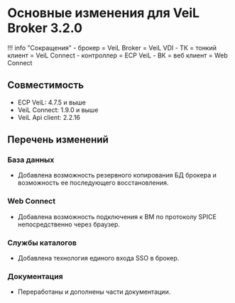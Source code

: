 # Основные изменения для VeiL Broker 3.2.0

!!! info "Сокращения"
    - брокер = VeiL Broker = VeiL VDI
    - ТК = тонкий клиент = VeiL Connect
    - контроллер = ECP VeiL
    - ВК = веб клиент = Web Connect

## Совместимость
- ECP VeiL: 4.7.5 и выше
- VeiL Connect: 1.9.0 и выше
- VeiL Api client: 2.2.16

## Перечень изменений
### База данных
* Добавлена возможность резервного копирования БД брокера и возможность ее последующего восстановления.

### Web Connect
* Добавлена возможность подключения к ВМ по протоколу SPICE непосредственно через браузер.

### Службы каталогов
* Добавлена технология единого входа SSO в брокер.

### Документация
* Переработаны и дополнены части документации.
